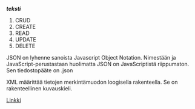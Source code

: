 ***teksti***

1. CRUD
1. CREATE
1. READ
1. UPDATE
1. DELETE

JSON on lyhenne sanoista Javascript Object Notation. Nimestään ja JavaScript-perustastaan huolimatta JSON on JavaScriptistä riippumaton. Sen tiedostopääte on .json

XML määrittää tietojen merkintämuodon loogisella rakenteella. Se on rakenteellinen kuvauskieli.

[Linkki](https://github.com/ArttuHaipus/hello-world)
